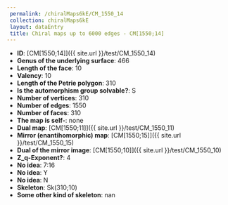 ```yaml
--- 
 permalink: /chiralMaps6kE/CM_1550_14 
 collection: chiralMaps6kE
 layout: dataEntry
 title: Chiral maps up to 6000 edges - CM[1550;14]
---
```


- **ID**: [CM[1550;14]]({{ site.url }}/test/CM_1550_14)
- **Genus of the underlying surface**: 466
- **Length of the face**: 10
- **Valency**: 10
- **Length of the Petrie polygon**: 310
- **Is the automorphism group solvable?**: S
- **Number of vertices**: 310
- **Number of edges**: 1550
- **Number of faces**: 310
- **The map is self-**: none
- **Dual map**: [CM[1550;11]]({{ site.url }}/test/CM_1550_11)
- **Mirror (enantihomorphic) map**: [CM[1550;15]]({{ site.url }}/test/CM_1550_15)
- **Dual of the mirror image**: [CM[1550;10]]({{ site.url }}/test/CM_1550_10)
- **Z_q-Exponent?**: 4
- **No idea**:  7:16
- **No idea**: Y
- **No idea**: N
- **Skeleton**: Sk(310;10)
- **Some other kind of skeleton**: nan
